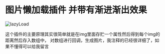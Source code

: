 # 图片懒加载插件  并带有渐进渐出效果


![lazyLoad](img/scroll.gif)

这个插件的主要原理其实很简单就是在img里面存贮一个属性然后得到每个img的距离然后存入数组中，
对数组进行回调，生成图片，我注释的已经很详细了，如果不懂得可以给我留言
